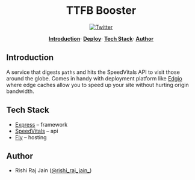 <p align="center">
    <h1 align="center">
        TTFB Booster
    </h1>
</p>

<p align="center">
  <a href="https://twitter.com/rishi_raj_jain_">
    <img src="https://img.shields.io/twitter/follow/rishi_raj_jain_?style=flat&label=%40rishi_raj_jain_&logo=twitter&color=0bf&logoColor=fff" alt="Twitter" />
  </a>
</p>

<p align="center">
  <a href="#introduction"><strong>Introduction</strong></a>·
  <a href="#deploy-your-own"><strong>Deploy</strong></a>·
  <a href="#tech-stack"><strong>Tech Stack</strong></a>·
  <a href="#author"><strong>Author</strong></a>
</p>

## Introduction

A service that digests `paths` and hits the SpeedVitals API to visit those around the globe. Comes in handy with deployment platform like [Edgio](https://edg.io) where edge caches allow you to speed up your site without hurting origin bandwidth.

## Tech Stack

- [Express](https://expressjs.com) – framework
- [SpeedVitals](https://speedvitals.com) – api
- [Fly](https://fly.io) – hosting

## Author

- Rishi Raj Jain ([@rishi_raj_jain_](https://twitter.com/rishi_raj_jain_))
